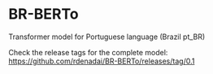 # BR-BERTo
Transformer model for Portuguese language (Brazil pt_BR)

Check the release tags for the complete model: https://github.com/rdenadai/BR-BERTo/releases/tag/0.1
